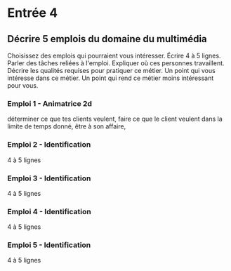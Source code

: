 # Entrée 4
## Décrire 5 emplois du domaine du multimédia
Choisissez des emplois qui pourraient vous intéresser. 
Écrire 4 à 5 lignes. Parler des tâches reliées à l'emploi. Expliquer où ces personnes travaillent. Décrire les qualités requises pour pratiquer ce métier. Un point qui vous intéresse dans ce métier. Un point qui rend ce métier moins intéressant pour vous.  

### Emploi 1 - Animatrice 2d
déterminer ce que tes clients veulent, faire ce que le client veulent dans la limite de temps donné, être à son affaire, 



### Emploi 2 - Identification
4 à 5 lignes

### Emploi 3 - Identification
4 à 5 lignes 

### Emploi 4 - Identification
4 à 5 lignes

### Emploi 5 - Identification
4 à 5 lignes


